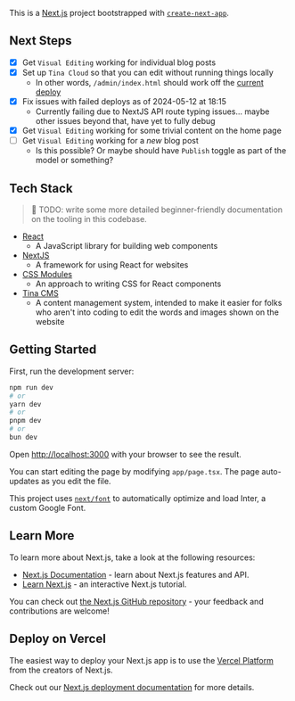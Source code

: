 This is a [Next.js](https://nextjs.org/) project bootstrapped with [`create-next-app`](https://github.com/vercel/next.js/tree/canary/packages/create-next-app).

## Next Steps

- [x] Get `Visual Editing` working for individual blog posts
- [x] Set up `Tina Cloud` so that you can edit without running things locally
  - In other words, `/admin/index.html` should work off the [current deploy](https://pollinator-pathways-project-website.vercel.app/)
- [x] Fix issues with failed deploys as of 2024-05-12 at 18:15
  - Currently failing due to NextJS API route typing issues... maybe other issues beyond that, have yet to fully debug
- [x] Get `Visual Editing` working for some trivial content on the home page
- [ ] Get `Visual Editing` working for a _new_ blog post
  - Is this possible? Or maybe should have `Publish` toggle as part of the model or something?

## Tech Stack

> 🚧 TODO: write some more detailed beginner-friendly documentation on the
> tooling in this codebase.

- [React](https://react.dev/)
  - A JavaScript library for building web components
- [NextJS](https://nextjs.org/)
  - A framework for using React for websites
- [CSS Modules](https://github.com/css-modules/css-modules)
  - An approach to writing CSS for React components
- [Tina CMS](https://tina.io/)
  - A content management system, intended to make it easier for folks who aren't into coding to edit the words and images shown on the website

## Getting Started

First, run the development server:

```bash
npm run dev
# or
yarn dev
# or
pnpm dev
# or
bun dev
```

Open [http://localhost:3000](http://localhost:3000) with your browser to see the result.

You can start editing the page by modifying `app/page.tsx`. The page auto-updates as you edit the file.

This project uses [`next/font`](https://nextjs.org/docs/basic-features/font-optimization) to automatically optimize and load Inter, a custom Google Font.

## Learn More

To learn more about Next.js, take a look at the following resources:

- [Next.js Documentation](https://nextjs.org/docs) - learn about Next.js features and API.
- [Learn Next.js](https://nextjs.org/learn) - an interactive Next.js tutorial.

You can check out [the Next.js GitHub repository](https://github.com/vercel/next.js/) - your feedback and contributions are welcome!

## Deploy on Vercel

The easiest way to deploy your Next.js app is to use the [Vercel Platform](https://vercel.com/new?utm_medium=default-template&filter=next.js&utm_source=create-next-app&utm_campaign=create-next-app-readme) from the creators of Next.js.

Check out our [Next.js deployment documentation](https://nextjs.org/docs/deployment) for more details.
